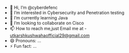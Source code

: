- 👋 Hi, I’m @cyberdefenc
- 👀 I’m interested in Cybersecurity and Penetration testing
- 🌱 I’m currently learning Java
- 💞️ I’m looking to collaborate on Cisco
- 📫 How to reach me,just Email me at - utkarshkushwahaofficial29@gmail.com
- 😄 Pronouns: ...
- ⚡ Fun fact: ...

<!---
cyberdefenc/cyberdefenc is a ✨ special ✨ repository because its `README.md` (this file) appears on your GitHub profile.
You can click the Preview link to take a look at your changes.
--->
